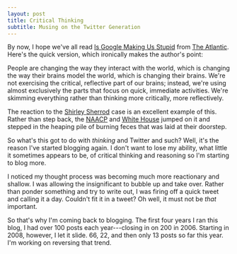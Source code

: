 ```yaml
---
layout: post
title: Critical Thinking
subtitle: Musing on the Twitter Generation
---
```


By now, I hope we've all read [Is Google Making Us Stupid][] from 
[The Atlantic][].  Here's the quick version, which ironically makes the
author's point:

People are changing the way they interact with the world, which is changing the
way their brains model the world, which is changing their brains.  We're not
exercising the critical, reflective part of our brains; instead, we're using
almost exclusively the parts that focus on quick, immediate activities.  We're
skimming everything rather than thinking more critically, more reflectively.

The reaction to the [Shirley Sherrod][] case is an excellent example of this.
Rather than step back, the [NAACP][] and [White House][] jumped on it and
stepped in the heaping pile of burning feces that was laid at their doorstep.

So what's this got to do with *thinking* and Twitter and such?  Well, it's the
reason I've started blogging again.  I don't want to lose my ability, what little
it sometimes appears to be, of critical thinking and reasoning so I'm starting
to blog more.

I noticed my thought process was becoming much more reactionary and shallow.  I
was allowing the insignificant to bubble up and take over.  Rather than ponder
something and try to write out, I was firing off a quick tweet and calling it a
day.  Couldn't fit it in a tweet?  Oh well, it must not be *that* important.

So that's why I'm coming back to blogging.  The first four years I ran this
blog, I had over 100 posts each year---closing in on 200 in 2006.  Starting in
2008, however, I let it slide. 66, 22, and then only 13 posts so far this year.
I'm working on reversing that trend.


[Is Google Making Us Stupid]: http://www.theatlantic.com/magazine/archive/2008/07/is-google-making-us-stupid/6868/
[The Atlantic]: http://www.theatlantic.com/
[Shirley Sherrod]: http://www.naacp.org/news/entry/video_sherrod/
[NAACP]: http://www.naacp.org/
[White House]: http://www.whitehouse.gov

